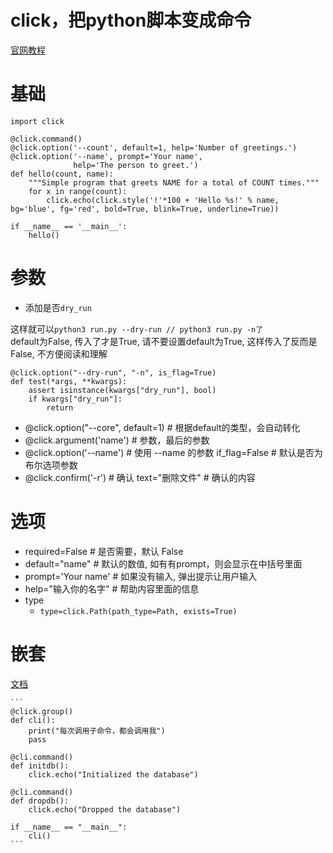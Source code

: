 # click，把python脚本变成命令

[官网教程][website]

# 基础

    import click

    @click.command()
    @click.option('--count', default=1, help='Number of greetings.')
    @click.option('--name', prompt='Your name',
                  help='The person to greet.')
    def hello(count, name):
        """Simple program that greets NAME for a total of COUNT times."""
        for x in range(count):
            click.echo(click.style('!'*100 + 'Hello %s!' % name, bg='blue', fg='red', bold=True, blink=True, underline=True))

    if __name__ == '__main__':
        hello()


# 参数

* 添加是否`dry_run`  

这样就可以`python3 run.py --dry-run // python3 run.py -n了`  
default为False, 传入了才是True, 请不要设置default为True, 这样传入了反而是False, 不方便阅读和理解


    @click.option("--dry-run", "-n", is_flag=True)
    def test(*args, **kwargs):
        assert isinstance(kwargs["dry_run"], bool)
        if kwargs["dry_run"]:
            return


* @click.option("--core", default=1)  # 根据default的类型，会自动转化
* @click.argument('name')  # 参数，最后的参数
* @click.option('--name')  # 使用 --name <value> 的参数
    if_flag=False  # 默认是否为布尔选项参数
* @click.confirm('-r')  # 确认
    text="删除文件"  # 确认的内容


# 选项

* required=False  # 是否需要，默认 False
* default="name"  # 默认的数值, 如有有prompt，则会显示在中括号里面
* prompt='Your name'  # 如果没有输入, 弹出提示让用户输入
* help="输入你的名字"  # 帮助内容里面的信息
* type
    * `type=click.Path(path_type=Path, exists=True)`


[website]: https://click.palletsprojects.com/en/8.0.x/quickstart/


# 嵌套

[文档](https://click.palletsprojects.com/en/8.0.x/quickstart/#nesting-commands)

    ```
    @click.group()
    def cli():
        print("每次调用子命令，都会调用我")
        pass

    @cli.command()
    def initdb():
        click.echo("Initialized the database")

    @cli.command()
    def dropdb():
        click.echo("Dropped the database")

    if __name__ == "__main__":
        cli()
    ```
